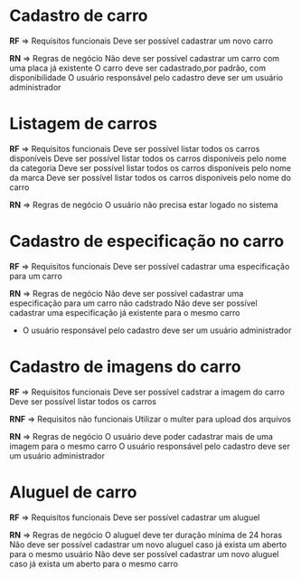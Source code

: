 # Cadastro de carro

**RF** => Requisitos funcionais
Deve ser possível cadastrar um novo carro

**RN** => Regras de negócio
Não deve ser possível cadastrar um carro com uma placa já existente
O carro deve ser cadastrado,por padrão, com disponibilidade 
O usuário responsável pelo cadastro deve ser um usuário administrador

# Listagem de carros

**RF** => Requisitos funcionais
Deve ser possível listar todos os carros disponíveis
Deve ser possível listar todos os carros disponíveis pelo nome da categoria
Deve ser possível listar todos os carros disponíveis pelo nome da marca
Deve ser possível listar todos os carros disponíveis pelo nome do carro

**RN** => Regras de negócio
O usuário não precisa estar logado no sistema

# Cadastro de especificação no carro

**RF** => Requisitos funcionais
Deve ser possível cadastrar uma especificação para um carro

**RN** => Regras de negócio
Não deve ser possível cadastrar uma especificação para um carro não cadstrado
Não deve ser possível cadastrar uma especificação já existente para o mesmo carro
* O usuário responsável pelo cadastro deve ser um usuário administrador

# Cadastro de imagens do carro

**RF** => Requisitos funcionais
Deve ser possível cadstrar a imagem do carro
Deve ser possível listar todos os carros

**RNF** => Requisitos não funcionais
Utilizar o multer para upload dos arquivos

**RN** => Regras de negócio
O usuário deve poder cadastrar mais de uma imagem para o mesmo carro
O usuário responsável pelo cadastro deve ser um usuário administrador

# Aluguel de carro

**RF** => Requisitos funcionais
Deve ser possível cadastrar um aluguel

**RN** => Regras de negócio
O aluguel deve ter duração mínima de 24 horas
Não deve ser possível cadastrar um novo aluguel caso já exista um aberto para o mesmo usuário
Não deve ser possível cadastrar um novo aluguel caso já exista um aberto para o mesmo carro